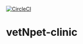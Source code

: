 [![CircleCI](https://dl.circleci.com/status-badge/img/null/shakir-fjd/vetNpet-clinic/tree/main.svg?style=svg)](https://dl.circleci.com/status-badge/redirect/null/shakir-fjd/vetNpet-clinic/tree/main)

# vetNpet-clinic